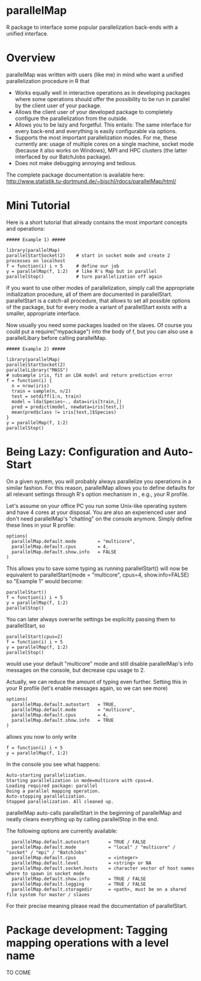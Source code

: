 parallelMap
===========

R package to interface some popular parallelization back-ends with a unified interface. 

Overview
========

parallelMap was written with users (like me) in mind who want a unified parallelization procedure in R that

* Works equally well in interactive operations as in developing packages where some operations should offer the possibility to be run in parallel by the client user of your package. 
* Allows the client user of your developed package to completely configure the parallelization from the outside. 
* Allows you to be lazy and forgetful. This entails: The same interface for every back-end and everything is easily configurable via options. 
* Supports the most important parallelization modes. For me, these currently are: usage of multiple cores on a single machine, socket mode (because it also works on Windows), MPI and HPC clusters (the latter interfaced by our BatchJobs package).
* Does not make debugging annoying and tedious. 

The complete package documentation is available here:
http://www.statistik.tu-dortmund.de/~bischl/rdocs/parallelMap/html/

Mini Tutorial
=============

Here is a short tutorial that already contains the most important concepts and operations: 

```splus
##### Example 1) #####

library(parallelMap)
parallelStartSocket(2)    # start in socket mode and create 2 processes on localhost
f = function(i) i + 5     # define our job
y = parallelMap(f, 1:2)   # like R's Map but in parallel
parallelStop()            # turn parallelization off again
```

If you want to use other modes of parallelization, simply call the appropriate initialization procedure, all of them are documented in parallelStart. parallelStart is a catch-all procedure, that allows to set all possible options of the package, but for every mode a variant of parallelStart exists with a smaller, appropriate interface.

Now usually you need some packages loaded on the slaves. Of course you could put a require("mypackage") into the body of f, but you can also use a parallelLibary before calling parallelMap.

```splus
##### Example 2) #####

library(parallelMap)
parallelStartSocket(2)    
parallelLibrary("MASS") 
# subsample iris, fit an LDA model and return prediction error
f = function(i) {
  n = nrow(iris)
  train = sample(n, n/2)
  test = setdiff(1:n, train)
  model = lda(Species~., data=iris[train,])
  pred = predict(model, newdata=iris[test,])
  mean(pred$class != iris[test,]$Species)
}
y = parallelMap(f, 1:2)   
parallelStop()            
```

Being Lazy: Configuration and Auto-Start
========================================

On a given system, you will probably always parallelize you operations in a similar fashion. For this reason, parallelMap allows you to define defaults for all relevant settings through R's option mechanism in , e.g., your R profile.  

Let's assume on your office PC you run some Unix-like operating system and have 4 cores at your disposal. You are also an experienced user and don't need parallelMap's "chatting" on the console anymore. Simply define these lines in your R profile:


```splus
options(
  parallelMap.default.mode        = "multicore",
  parallelMap.default.cpus        = 4,
  parallelMap.default.show.info   = FALSE
)
```

This allows you to save some typing as running parallelStart() will now be equivalent to parallelStart(mode = "multicore", cpus=4, show.info=FALSE) so "Example 1" would become:

```splus
parallelStart()  
f = function(i) i + 5 
y = parallelMap(f, 1:2)
parallelStop()         
```

You can later always overwrite settings be explicitly passing them to parallelStart, so 


```splus
parallelStart(cpus=2)  
f = function(i) i + 5 
y = parallelMap(f, 1:2)
parallelStop()         
```

would use your default "multicore" mode and still disable parallelMap's info messages on the console, but decrease cpu usage to 2. 

Actually, we can reduce the amount of typing even further. Setting this in your R profile (let's enable messages again, so we can see more)

```splus
options(
  parallelMap.default.autostart   = TRUE,
  parallelMap.default.mode        = "multicore",
  parallelMap.default.cpus        = 4,
  parallelMap.default.show.info   = TRUE
)
```

allows you now to only write 


```splus
f = function(i) i + 5 
y = parallelMap(f, 1:2)
```

In the console you see what happens:

```
Auto-starting parallelization.
Starting parallelization in mode=multicore with cpus=4.
Loading required package: parallel
Doing a parallel mapping operation.
Auto-stopping parallelization.
Stopped parallelization. All cleaned up.
```

parallelMap auto-calls parallelStart in the beginning of parallelMap and neatly cleans everything up by calling parallelStop in the end. 

The following options are currently available:

```splus
  parallelMap.default.autostart       = TRUE / FALSE
  parallelMap.default.mode            = "local" / "multicore" / "socket" / "mpi" / "BatchJobs"
  parallelMap.default.cpus            = <integer>
  parallelMap.default.level           = <string> or NA
  parallelMap.default.socket.hosts    = character vector of host names where to spawn in socket mode
  parallelMap.default.show.info       = TRUE / FALSE
  parallelMap.default.logging         = TRUE / FALSE
  parallelMap.default.storagedir      = <path>, must be on a shared file system for master / slaves
```

For their precise meaning please read the documentation of parallelStart.


Package development: Tagging mapping operations with a level name
=================================================================

TO COME






